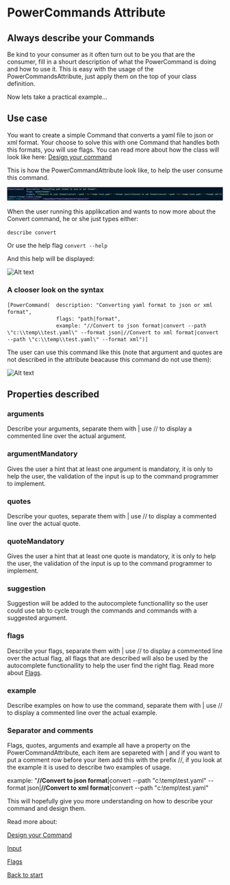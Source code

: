 # PowerCommands Attribute
## Always describe your Commands
Be kind to your consumer as it often turn out to be you that are the consumer, fill in a shourt description of what the PowerCommand is doing and how to use it.
This is easy with the usage of the PowerCommandsAttribute, just apply them on the top of your class definition.

Now lets take a practical example...
## Use case
You want to create a simple Command that converts a yaml file to json or xml format. Your choose to solve this with one Command that handles both this formats, you will use flags. You can read more about how the class will look like here: [Design your command](Design_command.md)

This is how the PowerCommandAttribute look like, to help the user consume this command.

![Alt text](images/power_command_attribute.png?raw=true "Attribute")

When the user running this applikcation and wants to now more about the Convert command, he or she just types either:

```describe convert```

Or use the help flag
```convert --help```

And this help will be displayed:

![Alt text](images/help_convert_command.png?raw=true "Describe convert command")

### A clooser look on the syntax
```
[PowerCommand(  description: "Converting yaml format to json or xml format",
                flags: "path|format",
                example: "//Convert to json format|convert --path \"c:\\temp\\test.yaml\" --format json|//Convert to xml format|convert --path \"c:\\temp\\test.yaml\" --format xml")]
```
The user can use this command like this (note that argument and quotes are not described in the attribute beacause this command do not use them):

![Alt text](images/Command_line_input_described.png?raw=true "Describe convert command")

## Properties described
### arguments
Describe your arguments, separate them with | use // to display a commented line over the actual argument.
### argumentMandatory
Gives the user a hint that at least one argument is mandatory, it is only to help the user, the validation of the input is up to the command programmer to implement.
### quotes
Describe your quotes, separate them with | use // to display a commented line over the actual quote.
### quoteMandatory
Gives the user a hint that at least one quote is mandatory, it is only to help the user, the validation of the input is up to the command programmer to implement.
### suggestion
Suggestion will be added to the autocomplete functionallity so the user could use tab to cycle trough the commands and commands with a suggested argument.
### flags
Describe your flags, separate them with | use // to display a commented line over the actual flag, all flags that are described will also be used by the autocomplete functionallity to help the user find the right flag.
Read more about [Flags](Flags.md).
### example
Describe examples on how to use the command, separate them with | use // to display a commented line over the actual example.


### Separator and comments
Flags, quotes, arguments and example all have a property on the PowerCommandAttribute, each item are separeted with | and if you want to put a comment row before your item add this with the prefix //, if you look at the example it is used to describe two examples of usage.

example: "**//Convert to json format**|convert --path \"c:\\temp\\test.yaml\" --format json|**//Convert to xml format**|convert --path \"c:\\temp\\test.yaml\" 

This will hopefully give you more understanding on how to describe your command and design them.

Read more about:

[Design your Command](Design_command.md)

[Input](Input.md)

[Flags](Flags.md)

[Back to start](https://github.com/PowerCommands/PowerCommands2022/blob/main/Docs/README.md)